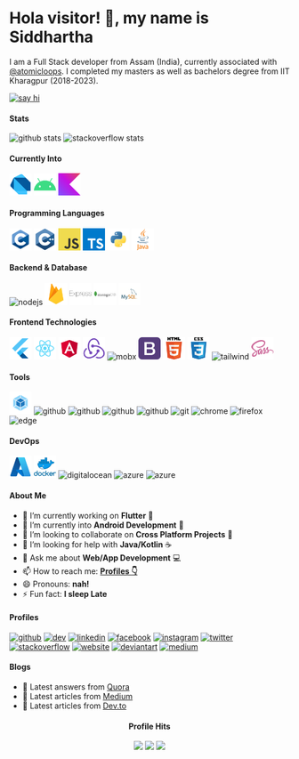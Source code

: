 # Hola visitor! 👋, my name is Siddhartha

I am a Full Stack developer from Assam (India), currently associated with [@atomicloops](https://www.atomicloops.com/). I completed my masters as well as bachelors degree from IIT Kharagpur (2018-2023).

[<img src='https://img.shields.io/badge/Say%20Hi%20%F0%9F%91%8B-grey?style=for-the-badge&logo=twitter' alt='say hi'>](https://twitter.com/siddsarkar7)

#### Stats

<img src="https://github-readme-stats.vercel.app/api?username=siddsarkar&show_icons=true&theme=dracula&hide_border=true" alt="github stats" width="300"/>
<img src="https://stackoverflow-readme-profile.johannchopin.fr/profile/11958360?theme=monokai" alt="stackoverflow stats" width="300"/>

#### Currently Into 

<p align="left">
  <img src="https://raw.githubusercontent.com/github/explore/80688e429a7d4ef2fca1e82350fe8e3517d3494d/topics/dart/dart.png" alt="webpack" width="40" height="40"/>
  <img src="https://raw.githubusercontent.com/github/explore/80688e429a7d4ef2fca1e82350fe8e3517d3494d/topics/android/android.png" alt="webpack" width="40" height="40"/>
  <img src="https://raw.githubusercontent.com/github/explore/80688e429a7d4ef2fca1e82350fe8e3517d3494d/topics/kotlin/kotlin.png" alt="Kotlin" width="40" height="40"/>
</p>

#### Programming Languages

<p align="left">
  <img src="https://raw.githubusercontent.com/github/explore/80688e429a7d4ef2fca1e82350fe8e3517d3494d/topics/c/c.png" alt="C" width="40" height="40"/>
  <img src="https://raw.githubusercontent.com/github/explore/180320cffc25f4ed1bbdfd33d4db3a66eeeeb358/topics/cpp/cpp.png" alt="c++" width="40" height="40"/>
  <img src="https://raw.githubusercontent.com/github/explore/80688e429a7d4ef2fca1e82350fe8e3517d3494d/topics/javascript/javascript.png" alt="javascript" width="40" height="40"/>
  <img src="https://raw.githubusercontent.com/github/explore/80688e429a7d4ef2fca1e82350fe8e3517d3494d/topics/typescript/typescript.png" alt="typescript" width="40" height="40"/>
  <img src="https://raw.githubusercontent.com/github/explore/80688e429a7d4ef2fca1e82350fe8e3517d3494d/topics/python/python.png" alt="python" width="40" height="40"/>
  <img src="https://raw.githubusercontent.com/github/explore/80688e429a7d4ef2fca1e82350fe8e3517d3494d/topics/java/java.png" alt="java" width="40" height="40"/>
</p>

#### Backend & Database 

<p align="left">
  <img src="https://www3.assets.heroku.com/assets/home/icons/langs/node_2x-35010fb73ca6d2849ba119b71c230a81a168f9e03efd22b348676153b1948595.png" alt="nodejs" height="40"/>
  <img src="https://raw.githubusercontent.com/github/explore/80688e429a7d4ef2fca1e82350fe8e3517d3494d/topics/firebase/firebase.png" alt="nodejs" width="40" height="40"/>
  <img src="https://raw.githubusercontent.com/github/explore/80688e429a7d4ef2fca1e82350fe8e3517d3494d/topics/express/express.png" alt="express" width="40" height="40"/>
  <img src="https://raw.githubusercontent.com/github/explore/80688e429a7d4ef2fca1e82350fe8e3517d3494d/topics/mongodb/mongodb.png" alt="mongodb" width="40" height="40"/>
  <img src="https://raw.githubusercontent.com/github/explore/80688e429a7d4ef2fca1e82350fe8e3517d3494d/topics/mysql/mysql.png" alt="mysql" width="40" height="40"/>
</p>

#### Frontend Technologies 

<p align="left">
    <img src="https://raw.githubusercontent.com/github/explore/80688e429a7d4ef2fca1e82350fe8e3517d3494d/topics/flutter/flutter.png" alt="flutter" width="40" height="40"/>
  <img src="https://raw.githubusercontent.com/github/explore/80688e429a7d4ef2fca1e82350fe8e3517d3494d/topics/react/react.png" alt="react" width="40" height="40"/>
  <img src="https://raw.githubusercontent.com/github/explore/80688e429a7d4ef2fca1e82350fe8e3517d3494d/topics/angular/angular.png" alt="angular" width="40" height="40"/>
  <img src="https://raw.githubusercontent.com/github/explore/80688e429a7d4ef2fca1e82350fe8e3517d3494d/topics/redux/redux.png" alt="redux" width="40" height="40"/>
  <img src="https://camo.githubusercontent.com/0dc3b9afa37acc792f49624b1f8dd364b55c9107167fd291ffde1d81917aceba/68747470733a2f2f6d6f62782e6a732e6f72672f6173736574732f6d6f62782e706e67" alt="mobx" width="40" height="40"/>
  <img src="https://raw.githubusercontent.com/github/explore/80688e429a7d4ef2fca1e82350fe8e3517d3494d/topics/bootstrap/bootstrap.png" alt="bootstrap" width="40" height="40"/>
  <img src="https://raw.githubusercontent.com/github/explore/80688e429a7d4ef2fca1e82350fe8e3517d3494d/topics/html/html.png" alt="html5" width="40" height="40"/>
  <img src="https://raw.githubusercontent.com/github/explore/80688e429a7d4ef2fca1e82350fe8e3517d3494d/topics/css/css.png" alt="css" width="40" height="40"/>
  <img src="https://d2eip9sf3oo6c2.cloudfront.net/tags/images/000/001/215/thumb/tailwind-tag_2x.png" alt="tailwind" width="40" height="40"/>
  <img src="https://raw.githubusercontent.com/github/explore/80688e429a7d4ef2fca1e82350fe8e3517d3494d/topics/sass/sass.png" alt="sass" width="40" height="40"/>
</p>
  
#### Tools 

<p align="left">
  <img src="https://raw.githubusercontent.com/github/explore/80688e429a7d4ef2fca1e82350fe8e3517d3494d/topics/webpack/webpack.png" alt="webpack" width="40" height="40"/>
  <img src="https://static.figma.com/app/icon/1/icon-128.png" alt="github" width="40" height="40"/>
  <img src="https://www.jetbrains.com/apple-touch-icon.png" alt="github" width="40" height="40"/>
  <img src="https://developer.android.com/studio/_pwa/android/icons/icon-72x72.png" alt="github" width="40" height="40"/>
  <img src="https://github.com/fluidicon.png" alt="github" width="40" height="40"/>
  <img src="https://code.visualstudio.com/apple-touch-icon.png" alt="git" width="40" height="40"/>
  <img src="https://raw.githubusercontent.com/alrra/browser-logos/main/src/chrome/chrome_48x48.png" alt="chrome" width="40" height="40"/>
  <img src="https://raw.githubusercontent.com/alrra/browser-logos/main/src/firefox/firefox_48x48.png" alt="firefox" width="40" height="40"/>
  <img src="https://raw.githubusercontent.com/alrra/browser-logos/main/src/edge/edge_48x48.png" alt="edge" width="40" height="40"/>
  
</p>

#### DevOps 

<p align="left">
  <img src="https://raw.githubusercontent.com/github/explore/80688e429a7d4ef2fca1e82350fe8e3517d3494d/topics/azure/azure.png" alt="azure" width="40" height="40"/>
  <img src="https://raw.githubusercontent.com/github/explore/80688e429a7d4ef2fca1e82350fe8e3517d3494d/topics/docker/docker.png" alt="docker" width="40" height="40"/>
  <img src="https://www.digitalocean.com/_next/static/media/do-logo.d3eb8550.svg" alt="digitalocean" width="40" height="40"/>
  <img src="https://www.herokucdn.com/favicon.ico" alt="azure" width="40" height="40"/>
  <img src="https://fly.io/phx/ui/images/favicon/favicon-595d1312b35dfe32838befdf8505515e.ico" alt="azure" width="40" height="40"/>
</p>
  
#### About Me

- 🔭 I’m currently working on **Flutter** 🌝
- 🌱 I’m currently into **Android Development** 🌼
- 👯 I’m looking to collaborate on **Cross Platform Projects** 🐬
- 🤔 I’m looking for help with **Java/Kotlin** ☕
- 💬 Ask me about **Web/App Development** 💻
- 📫 How to reach me: [**Profiles 👇**](#profiles)
- 😄 Pronouns: **nah!**
- ⚡ Fun fact: **I sleep Late**

#### Profiles

[<img src='https://cdn.simpleicons.org/github/gray' alt='github' height='40'>](https://github.com/siddsarkar)  [<img src='https://cdn.simpleicons.org/devdotto/gray' alt='dev' height='40'>](https://dev.to/siddsarkar)  [<img src='https://cdn.simpleicons.org/linkedin/gray' alt='linkedin' height='40'>](https://www.linkedin.com/in/siddhartha-sarkar-9363a9193/)  [<img src='https://cdn.simpleicons.org/facebook/gray' alt='facebook' height='40'>](https://www.facebook.com/sidking791)  [<img src='https://cdn.simpleicons.org/instagram/gray' alt='instagram' height='40'>](https://www.instagram.com/sidd_sarkar/)  [<img src='https://cdn.simpleicons.org/twitter/gray' alt='twitter' height='40'>](https://twitter.com/siddsarkar7)  [<img src='https://cdn.simpleicons.org/stackoverflow/gray' alt='stackoverflow' height='40'>](https://stackoverflow.com/users/11958360)  [<img src='https://cdn.simpleicons.org/icloud/gray' alt='website' height='40'>](https://siddsarkar.github.io/)  [<img src='https://cdn.simpleicons.org/deviantart/gray' alt='deviantart' height='40'>](https://www.deviantart.com/sidking791)  [<img src='https://cdn.simpleicons.org/medium/gray' alt='medium' height='40'>](https://medium.com/@siddsarkar)

#### Blogs

- 📝 Latest answers from [Quora](https://www.quora.com/profile/Siddharth-502)
- 📝 Latest articles from [Medium](https://medium.com/@siddsarkar)
- 📝 Latest articles from [Dev.to](https://dev.to/siddsarkar)

<h4 align="middle">Profile Hits</h4>
<p align="middle">
  <img src="https://visitor-badge.laobi.icu/badge?page_id=siddsarkar.siddsarkar" />
  <img src="https://img.shields.io/endpoint?url=https%3A%2F%2Fhits.dwyl.com%2Fsiddsarkar%2Fsiddsarkar.json%3Fcolor%3Dpink" />
  <img src="https://img.shields.io/badge/dynamic/json?color=brightgreen&label=followers&query=followers&url=https%3A%2F%2Fapi.github.com%2Fusers%2Fsiddsarkar" />
</p>
